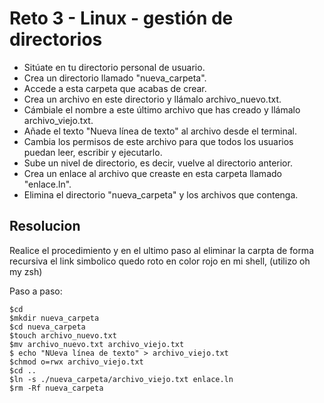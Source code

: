 # Reto 3 - Linux - gestión de directorios

- Sitúate en tu directorio personal de usuario.
- Crea un directorio llamado "nueva_carpeta".
- Accede a esta carpeta que acabas de crear.
- Crea un archivo en este directorio y llámalo archivo_nuevo.txt.
- Cámbiale el nombre a este último archivo que has creado y llámalo archivo_viejo.txt.
- Añade el texto "Nueva línea de texto" al archivo desde el terminal.
- Cambia los permisos de este archivo para que todos los usuarios puedan leer, escribir y ejecutarlo.
- Sube un nivel de directorio, es decir, vuelve al directorio anterior.
- Crea un enlace al archivo que creaste en esta carpeta llamado "enlace.ln".
- Elimina el directorio "nueva_carpeta" y los archivos que contenga.

## Resolucion

Realice el procedimiento y en el ultimo paso al eliminar la carpta de forma recursiva el link simbolico quedo roto en color rojo en mi shell, (utilizo oh my zsh)

Paso a paso:
```
$cd
$mkdir nueva_carpeta
$cd nueva_carpeta
$touch archivo_nuevo.txt
$mv archivo_nuevo.txt archivo_viejo.txt
$ echo "NUeva línea de texto" > archivo_viejo.txt
$chmod o=rwx archivo_viejo.txt
$cd ..
$ln -s ./nueva_carpeta/archivo_viejo.txt enlace.ln
$rm -Rf nueva_carpeta
```
